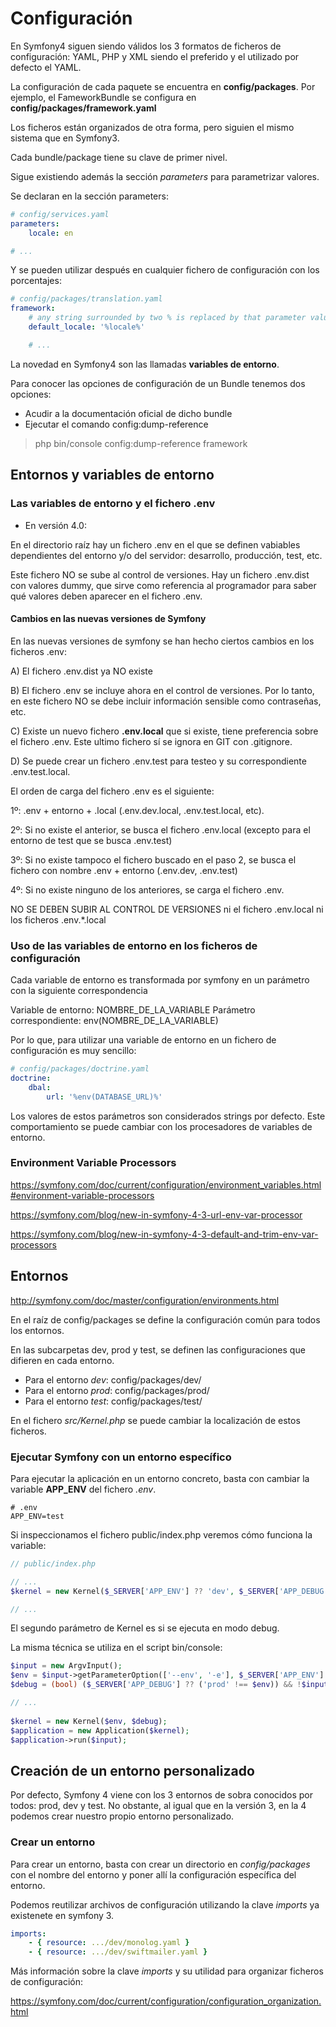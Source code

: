 # Configuración

En Symfony4 siguen siendo válidos los 3 formatos de ficheros de configuración: YAML, PHP y XML siendo el preferido y el utilizado por defecto el YAML.

La configuración de cada paquete se encuentra en **config/packages**. Por ejemplo, el FameworkBundle se configura en **config/packages/framework.yaml**

Los ficheros están organizados de otra forma, pero siguien el mismo sistema que en Symfony3. 

Cada bundle/package tiene su clave de primer nivel. 

Sigue existiendo además la sección *parameters* para parametrizar valores.

Se declaran en la sección parameters:

```yaml
# config/services.yaml
parameters:
    locale: en

# ...
```

Y se pueden utilizar después en cualquier fichero de configuración con los porcentajes:

```yaml
# config/packages/translation.yaml
framework:
    # any string surrounded by two % is replaced by that parameter value
    default_locale: '%locale%'

    # ...
```

La novedad en Symfony4 son las llamadas **variables de entorno**.

Para conocer las opciones de configuración de un Bundle tenemos dos opciones:

- Acudir a la documentación oficial de dicho bundle
- Ejecutar el comando config:dump-reference

> php bin/console config:dump-reference framework

## Entornos y variables de entorno

### Las variables de entorno y el fichero .env

- En versión 4.0:

En el directorio raíz hay un fichero .env en el que se definen vabiables dependientes del entorno y/o del servidor: desarrollo, producción, test, etc.

Este fichero NO se sube al control de versiones. Hay un fichero .env.dist con valores dummy, que sirve como referencia al programador para saber qué valores deben aparecer en el fichero .env.

#### Cambios en las nuevas versiones de Symfony

En las nuevas versiones de symfony se han hecho ciertos cambios en los ficheros .env:

A) El fichero .env.dist ya NO existe

B) El fichero .env se incluye ahora en el control de versiones. Por lo tanto, en este fichero NO se debe incluir información sensible como contraseñas, etc.

C) Existe un nuevo fichero **.env.local** que si existe, tiene preferencia sobre el fichero .env. Este ultimo fichero sí se ignora en GIT con .gitignore.

D) Se puede crear un fichero .env.test para testeo y su correspondiente .env.test.local.

El orden de carga del fichero .env es el siguiente:

1º: .env + entorno + .local (.env.dev.local, .env.test.local, etc).

2º: Si no existe el anterior, se busca el fichero .env.local (excepto para el entorno de test que se busca .env.test)

3º: Si no existe tampoco el fichero buscado en el paso 2, se busca el fichero con nombre .env + entorno (.env.dev, .env.test)

4º: Si no existe ninguno de los anteriores, se carga el fichero .env.

NO SE DEBEN SUBIR AL CONTROL DE VERSIONES ni el fichero .env.local ni los ficheros .env.*.local

### Uso de las variables de entorno en los ficheros de configuración

Cada variable de entorno es transformada por symfony en un parámetro con la siguiente correspondencia

Variable de entorno: NOMBRE_DE_LA_VARIABLE
Parámetro correspondiente: env(NOMBRE_DE_LA_VARIABLE)

Por lo que, para utilizar una variable de entorno en un fichero de configuración es muy sencillo:

```yml
# config/packages/doctrine.yaml
doctrine:
    dbal:
        url: '%env(DATABASE_URL)%'
```

Los valores de estos parámetros son considerados strings por defecto. Este comportamiento se puede cambiar con los procesadores de variables de entorno.

### Environment Variable Processors

https://symfony.com/doc/current/configuration/environment_variables.html#environment-variable-processors

https://symfony.com/blog/new-in-symfony-4-3-url-env-var-processor

https://symfony.com/blog/new-in-symfony-4-3-default-and-trim-env-var-processors

## Entornos

http://symfony.com/doc/master/configuration/environments.html

En el raíz de config/packages se define la configuración común para todos los entornos.

En las subcarpetas dev, prod y test, se definen las configuraciones que difieren en cada entorno.

- Para el entorno *dev*: config/packages/dev/
- Para el entorno *prod*: config/packages/prod/
- Para el entorno *test*: config/packages/test/

En el fichero *src/Kernel.php* se puede cambiar la localización de estos ficheros.

### Ejecutar Symfony con un entorno específico

Para ejecutar la aplicación en un entorno concreto, basta con cambiar la variable **APP_ENV** del fichero *.env*.

```
# .env
APP_ENV=test
```

Si inspeccionamos el fichero public/index.php veremos cómo funciona la variable:

```php
// public/index.php

// ...
$kernel = new Kernel($_SERVER['APP_ENV'] ?? 'dev', $_SERVER['APP_DEBUG'] ?? false);

// ...
```

El segundo parámetro de Kernel es si se ejecuta en modo debug.

La misma técnica se utiliza en el script bin/console:

```php
$input = new ArgvInput();
$env = $input->getParameterOption(['--env', '-e'], $_SERVER['APP_ENV'] ?? 'dev', true);
$debug = (bool) ($_SERVER['APP_DEBUG'] ?? ('prod' !== $env)) && !$input->hasParameterOption('--no-debug', true);

// ...
 
$kernel = new Kernel($env, $debug);
$application = new Application($kernel);
$application->run($input);
```

## Creación de un entorno personalizado

Por defecto, Symfony 4 viene con los 3 entornos de sobra conocidos por todos: prod, dev y test. No obstante, al igual que en la versión 3, en la 4 podemos crear nuestro propio entorno personalizado.

### Crear un entorno

Para crear un entorno, basta con crear un directorio en *config/packages* con el nombre del entorno y poner allí la configuración específica del entorno.

Podemos reutilizar archivos de configuración utilizando la clave *imports* ya existenete en symfony 3.

```yml
imports:
    - { resource: .../dev/monolog.yaml }
    - { resource: .../dev/swiftmailer.yaml }
```

Más información sobre la clave *imports* y su utilidad para organizar ficheros de configuración:

https://symfony.com/doc/current/configuration/configuration_organization.html
